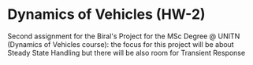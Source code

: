 # Dynamics of Vehicles (HW-2) 
Second assignment for the Biral's Project for the MSc Degree @ UNITN  (Dynamics of Vehicles course):
the focus for this project will be about Steady State Handling but there will be also room for Transient Response
